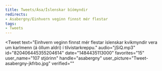 ```yaml
---
title: Tweets/Ása/Íslenskar bíómyndir
redirects:
- Asabergny/Einhvern veginn finnst mér flestar
tags:
- Tweets
---
```


<Tweet
text="Einhvern veginn finnst mér flestar íslenskar kvikmyndir vera um karlmenn (á öllum aldri) í tilvistarkreppu."
audio="jSiQ.mp3"
id="820406445355204614"
date="1484435113000"
favorites="15"
user_name="107 stjórinn"
handle="asabergny"
user_picture="Tweet-asabergny-jkfrbo.jpg"
verified=""
></Tweet>

